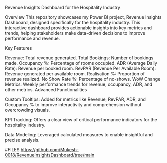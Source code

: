 Revenue Insights Dashboard for the Hospitality Industry

Overview
This repository showcases my Power BI project, Revenue Insights Dashboard, designed specifically for the hospitality industry. This interactive dashboard provides actionable insights into key metrics and trends, helping stakeholders make data-driven decisions to improve performance and revenue.

Key Features

Revenue: Total revenue generated.
Total Bookings: Number of bookings made.
Occupancy %: Percentage of rooms occupied.
ADR (Average Daily Rate): Revenue per booked room.
RevPAR (Revenue Per Available Room): Revenue generated per available room.
Realisation %: Proportion of revenue realized.
No Show Rate %: Percentage of no-shows.
WoW Change Metrics: Weekly performance trends for revenue, occupancy, ADR, and other metrics.
Advanced Functionalities

Custom Tooltips: Added for metrics like Revenue, RevPAR, ADR, and Occupancy % to improve interactivity and comprehension without overcrowding visuals.

KPI Tracking: Offers a clear view of critical performance indicators for the hospitality industry.

Data Modeling: Leveraged calculated measures to enable insightful and precise analysis.

#FILES
https://github.com/Mukesh-0018/RevenueInsightsDashboard/tree/main

